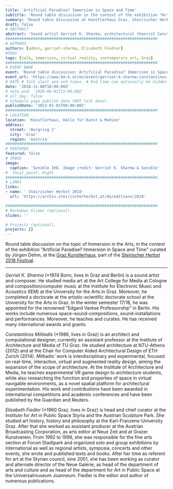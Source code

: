 ```yaml
---
title: 'Artificial Paradise? Immersion in Space and Time'
subtitle: 'Round table discussion in the context of the exhibition *Artificial Paradise? Immersion in Space and Time*.'
summary: 'Round table discussion at Kunstlerhaus Graz. Steirischer Herbst 2018, Graz'
draft: false
# ABSTRACT 
abstract: 'Sound artist Gerriet K. Sharma, architectural theorist Constantinos Miltiadis and curator Elisabeth Fiedler will join for a round table discussion on immersive phenomena between sound and sculpture. As a starting point for the discussion serves the immersive space-sound-composition “Mirage Redux”, which Gerriet K. Sharma presents as part of the exhibition “Artificial Paradise? Immersion in Space and Time” in the darkened apse of the Künstlerhaus.'
##################################################################
# AUTHORS 
authors: [admin, gerriet-sharma, Elisabeth Fiedler]
#TAGS
tags: [talk, immersion, virtual reality, contemporary art, Graz]
##################################################################
# EVENT NAME 
event: 'Round table discussion: Artificial Paradise? Immersion in Space and Time'
event_url: 'https://www.km-k.at/en/event/gerriet-k-sharma-constantinos-miltiadis-elisabeth-fiedler/'
# DATE # Talk start and end times. # End time can optionally be hidden by prefixing the line with `#`.
date: '2018-11-08T18:00:00Z'
# date_end: '2030-06-01T15:00:00Z'
# all_day: false
# Schedule page publish date (NOT talk date).
publishDate: '2023-01-01T00:00:00Z'
##################################################################
# LOCATION 
location: 'Künstlerhaus, Halle für Kunst & Medien'
address:
  street: 'Burgring 2'
  city: 'Graz'
  region: 'Austria'
##################################################################
# FEATURED
featured: false
# IMAGE 
image:
  caption: 'Sonible IKO. Image credit: Gerriet K. Sharma & Sonible'
#  focal_point: Right
##################################################################
# LINKS 
links: 
- name: ' Steirischer Herbst 2018'
  url: 'https://archiv.steirischerherbst.at/de/editions/2018'

##################################################################
# Markdown Slides (optional).
slides: ''

# Projects (optional).
projects: []
---
```


Round table discussion on the topic of Immersion in the Arts, in the context of the exhibition "Artificial Paradise? Immersion in Space and Time" curated by Jürgen Dehm, at the [Graz Kunstlerhaus](https://www.km-k.at/en/), part of the [Steirischer Herbst 2018 Festival](https://www.steirischerherbst.at/en).

---


*Gerriet K. Sharma* (*1974 Bonn, lives in Graz and Berlin) is a sound artist and composer. He studied media art at the Art College for Media at Cologne and composition/computer music at the Institute for Electronic Music and Acoustics (IEM) at the University for the Arts in Graz. Moreover, he completed a doctorate at the artistic-scientific doctorate school at the University for the Arts in Graz. In the winter semester 17/18, he was appointed for the renowned “Edgard Varèse Professorship” in Berlin. His works include numerous space-sound-compositions, sound-installations and performances. Moreover, he teaches and curates. He has received many international awards and grants.

*Constantinos Miltiadis* (*1986, lives in Graz) is an architect and computational designer, currently an assistant professor at the Institute of Architecture and Media of TU Graz. He studied architecture at NTU-Athens (2012) and at the Chair for Computer Aided Architectural Design of ETH Zurich (2014). Miltiadis’ work is interdisciplinary and experimental, focused on real-time, interactive, virtual and augmented reality design, aiming the expansion of the scope of architecture. At the Institute of Architecture and Media, he teaches experimental VR game design to architecture students, while also researching the function and properties of space in virtual navigable environments, as a novel spatial platform for architectural experimentation. His work and contributions have been awarded in international competitions and academic conferences and have been published by the Guardian and Reuters.

*Elisabeth Fiedler* (*1960 Graz, lives in Graz) is head and chief curator at the Institute for Art in Public Space Styria and the Austrian Sculpture Park. She studied art history, history and philosophy at the Karl-Franzens-University Graz. After that she worked as assistant producer at the Austrian Broadcasting Corporation, as arts editor at Neue Zeit and at Grazer Kunstverein. From 1992 to 1996, she was responsible for the fine arts section at Forum Stadtpark and organized solo and group exhibitions by international as well as regional artists, symposia, concerts and other events, she wrote and published texts and books. After her time as referent for art at the Styrian council, sine 2001, she has been working as curator and alternate director of the Neue Galerie, as head of the department of arts and culture and as head of the department for Art in Public Space at the Universalmuseum Joanneum. Fiedler is the editor and author of numerous publications.
